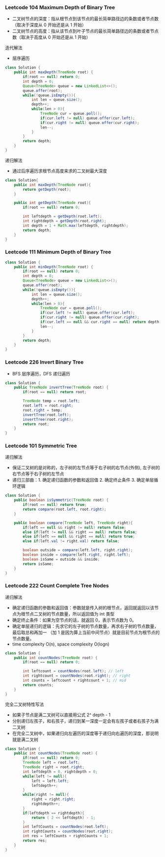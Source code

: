 ### Leetcode 104 Maximum Depth of Binary Tree

- 二叉树节点的深度：指从根节点到该节点的最长简单路径边的条数或者节点数（取决于深度从 0 开始还是从 1 开始）
- 二叉树节点的高度：指从该节点到叶子节点的最长简单路径边的条数或者节点数（取决于高度从 0 开始还是从 1 开始）

迭代解法

- 层序遍历

```java
class Solution {
    public int maxDepth(TreeNode root) {
        if(root == null) return 0;
        int depth = 0;
        Queue<TreeNode> queue = new LinkedList<>();
        queue.offer(root);
        while(!queue.isEmpty()){
            int len = queue.size();
            depth++;
            while(len > 0){
                TreeNode cur = queue.poll();
                if(cur.left != null) queue.offer(cur.left);
                if(cur.right != null) queue.offer(cur.right);
                len--;
            }
        }
        return depth;
    }
}
```

递归解法

- 通过后序遍历求根节点高度来求的二叉树最大深度

```java
class Solution{
    public int maxDepth(TreeNode root){
        return getDepth(root);
    }

    public int getDepth(TreeNode root){
        if(root == null) return 0;

        int leftdepth = getDepth(root.left);
        int rightdepth = getDepth(root.right);
        int depth = 1 + Math.max(leftdepth, rightdepth);
        return depth;
    }
}
```

### Leetcode 111 Minimum Depth of Binary Tree

```java
class Solution {
    public int minDepth(TreeNode root) {
        if(root == null) return 0;
        int depth = 0;
        Queue<TreeNode> queue = new LinkedList<>();
        queue.offer(root);
        while(!queue.isEmpty()){
            int len = queue.size();
            depth++;
            while(len > 0){
                TreeNode cur = queue.poll();
                if(cur.left != null) queue.offer(cur.left);
                if(cur.right != null) queue.offer(cur.right);
                if(cur.left == null && cur.right == null) return depth;
                len--;
            }
        }
        return depth;
    }
}
```

### Leetcode 226 Invert Binary Tree

- BFS 层序遍历，DFS 递归遍历

```java
class Solution {
    public TreeNode invertTree(TreeNode root) {
        if(root == null) return root;

        TreeNode temp = root.left;
        root.left = root.right;
        root.right = temp;
        invertTree(root.left);
        invertTree(root.right);
        return root;
    }
}
```

### Leetcode 101 Symmetric Tree

递归解法

- 保证二叉树的是对称的，左子树的左节点等于右子树的右节点(外侧), 左子树的右节点等于右子树的左节点
- 递归三部曲：1. 确定递归函数的参数和返回值 2. 确定终止条件 3. 确定单层循环逻辑

```java
class Solution {
    public boolean isSymmetric(TreeNode root) {
        if(root == null) return true;
        return compare(root.left, root.right);
    }

    public boolean compare(TreeNode left, TreeNode right){
        if(left == null && right != null) return false;
        else if(left != null && right == null) return false;
        else if(left == null && right == null) return true;
        else if(left.val != right.val) return false;

        boolean outside = compare(left.left, right.right);
        boolean inside = compare(left.right, right.left);
        boolean isSame = outside && inside;
        return isSame;
    }
}
```

### Leetcode 222 Count Complete Tree Nodes

递归解法

- 确定递归函数的参数和返回值：参数就是传入树的根节点，返回就返回以该节点为根节点二叉树的节点数量，所以返回值为 int 类型
- 确定终止条件：如果为空节点的话，就返回 0，表示节点数为 0。
- 确定单层递归的逻辑：先求它的左子树的节点数量，再求右子树的节点数量，最后取总和再加一 （加 1 是因为算上当前中间节点）就是目前节点为根节点的节点数量。
- time complexity O(n), space complexity O(logn)

```java
class Solution {
    public int countNodes(TreeNode root) {
        if(root == null) return 0;

        int leftcount = countNodes(root.left); // left
        int rightcount = countNodes(root.right); // right
        int counts = leftcount + rightcount + 1; // mid
        return counts;
    }
}
```

完全二叉树特性写法

- 如果子节点是满二叉树可以直接用公式 2^ depth - 1
- 分别递归左孩子，和右孩子，递归到某一深度一定会有左孩子或者右孩子为满二叉树
- 在完全二叉树中，如果递归向左遍历的深度等于递归向右遍历的深度，那说明就是满二叉树

```java
class Solution {
    public int countNodes(TreeNode root) {
        if(root == null) return 0;
        TreeNode left = root.left;
        TreeNode right = root.right;
        int leftdepth = 0, rightdepth = 0;
        while(left != null){
            left = left.left;
            leftdepth++;
        }
        while(right != null){
            right = right.right;
            rightdepth++;
        }
        if(leftdepth == rightdepth){
            return ( 2 << leftdepth) - 1;
        }
        int leftCounts = countNodes(root.left);
        int rightCounts = countNodes(root.right);
        int res = leftCounts + rightCounts + 1;
        return res;
    }
}
```
